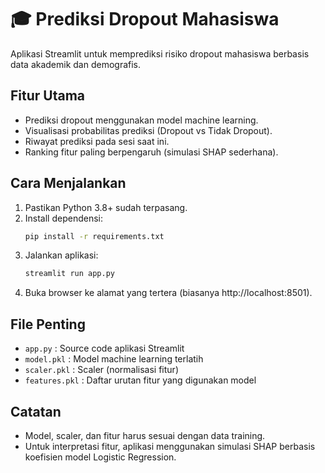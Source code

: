 # 🎓 Prediksi Dropout Mahasiswa

Aplikasi Streamlit untuk memprediksi risiko dropout mahasiswa berbasis data akademik dan demografis.

## Fitur Utama
- Prediksi dropout menggunakan model machine learning.
- Visualisasi probabilitas prediksi (Dropout vs Tidak Dropout).
- Riwayat prediksi pada sesi saat ini.
- Ranking fitur paling berpengaruh (simulasi SHAP sederhana).

## Cara Menjalankan
1. Pastikan Python 3.8+ sudah terpasang.
2. Install dependensi:
   ```bash
   pip install -r requirements.txt
   ```
3. Jalankan aplikasi:
   ```bash
   streamlit run app.py
   ```
4. Buka browser ke alamat yang tertera (biasanya http://localhost:8501).

## File Penting
- `app.py` : Source code aplikasi Streamlit
- `model.pkl` : Model machine learning terlatih
- `scaler.pkl` : Scaler (normalisasi fitur)
- `features.pkl` : Daftar urutan fitur yang digunakan model

## Catatan
- Model, scaler, dan fitur harus sesuai dengan data training.
- Untuk interpretasi fitur, aplikasi menggunakan simulasi SHAP berbasis koefisien model Logistic Regression.
